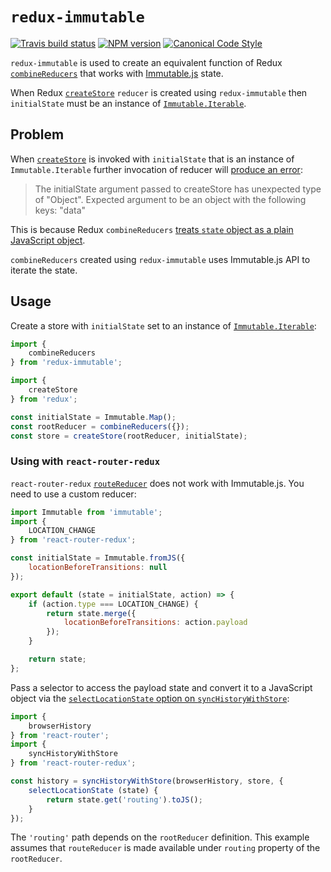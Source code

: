 # `redux-immutable`

[![Travis build status](http://img.shields.io/travis/gajus/redux-immutable/master.svg?style=flat-square)](https://travis-ci.org/gajus/redux-immutable)
[![NPM version](http://img.shields.io/npm/v/redux-immutable.svg?style=flat-square)](https://www.npmjs.org/package/redux-immutable)
[![Canonical Code Style](https://img.shields.io/badge/code%20style-canonical-blue.svg?style=flat-square)](https://github.com/gajus/canonical)

`redux-immutable` is used to create an equivalent function of Redux [`combineReducers`](http://rackt.org/redux/docs/api/combineReducers.html) that works with [Immutable.js](https://facebook.github.io/immutable-js/) state.

When Redux [`createStore`](https://github.com/rackt/redux/blob/master/docs/api/createStore.md) `reducer` is created using `redux-immutable` then `initialState` must be an instance of [`Immutable.Iterable`](https://facebook.github.io/immutable-js/docs/#/Iterable).

## Problem

When [`createStore`](https://github.com/rackt/redux/blob/master/docs/api/createStore.md) is invoked with `initialState` that is an instance of `Immutable.Iterable` further invocation of reducer will [produce an error](https://github.com/rackt/redux/blob/v3.0.6/src/combineReducers.js#L31-L38):

> The initialState argument passed to createStore has unexpected type of "Object".
> Expected argument to be an object with the following keys: "data"

This is because Redux `combineReducers` [treats `state` object as a plain JavaScript object](https://github.com/rackt/redux/blob/v3.0.6/src/combineReducers.js#L120-L129).

`combineReducers` created using `redux-immutable` uses Immutable.js API to iterate the state.

## Usage

Create a store with `initialState` set to an instance of [`Immutable.Iterable`](https://facebook.github.io/immutable-js/docs/#/Iterable):

```js
import {
    combineReducers
} from 'redux-immutable';

import {
    createStore
} from 'redux';

const initialState = Immutable.Map();
const rootReducer = combineReducers({});
const store = createStore(rootReducer, initialState);
```

### Using with `react-router-redux`

`react-router-redux` [`routeReducer`](https://github.com/reactjs/react-router-redux/tree/v4.0.2#routerreducer) does not work with Immutable.js. You need to use a custom reducer:

```js
import Immutable from 'immutable';
import {
    LOCATION_CHANGE
} from 'react-router-redux';

const initialState = Immutable.fromJS({
    locationBeforeTransitions: null
});

export default (state = initialState, action) => {
    if (action.type === LOCATION_CHANGE) {
        return state.merge({
            locationBeforeTransitions: action.payload
        });
    }

    return state;
};
```

Pass a selector to access the payload state and convert it to a JavaScript object via the [`selectLocationState` option on `syncHistoryWithStore`](https://github.com/reactjs/react-router-redux/tree/v4.0.2#history--synchistorywithstorehistory-store-options):

```js
import {
    browserHistory
} from 'react-router';
import {
    syncHistoryWithStore
} from 'react-router-redux';

const history = syncHistoryWithStore(browserHistory, store, {
    selectLocationState (state) {
        return state.get('routing').toJS();
    } 
});
```

The `'routing'` path depends on the `rootReducer` definition. This example assumes that `routeReducer` is made available under `routing` property of the `rootReducer`.
